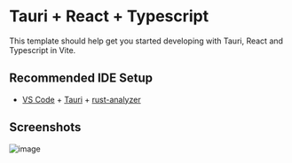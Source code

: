 # Tauri + React + Typescript

This template should help get you started developing with Tauri, React and Typescript in Vite.

## Recommended IDE Setup

- [VS Code](https://code.visualstudio.com/) + [Tauri](https://marketplace.visualstudio.com/items?itemName=tauri-apps.tauri-vscode) + [rust-analyzer](https://marketplace.visualstudio.com/items?itemName=rust-lang.rust-analyzer)

## Screenshots
![image](https://github.com/Turrain/anpr-client-web/assets/63391854/72c35378-de4e-441b-8a31-c21b2c98fb6e)
